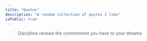 ```yaml
---
title: "Quotes"
description: "A random collection of quotes I like"
isPublic: true
---
```


> Discipline reveals the commitment you have to your dreams
